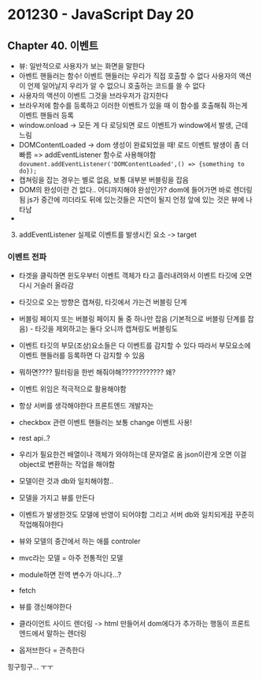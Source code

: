 # 201230 - JavaScript Day 20

## Chapter 40. 이벤트
- 뷰: 일반적으로 사용자가 보는 화면을 말한다
- 아벤트 핸들러는 함수! 이벤트 핸들러는 우리가 직접 호출할 수 없다 사용자의 액션이 언제 일어날지 우리가 알 수 없으니 호출하는 코드를 쓸 수 없다 
- 사용자의 액션이 이벤트 그것을 브라우저가 감지한다 
- 브라우저에 함수를 등록하고 이러한 이벤트가 있을 때 이 함수를 호출해줘 하는게 이벤트 핸들러 등록 
- window.onload -> 모든 게 다 로딩되면 로드 이벤트가 window에서 발생, 근데 느림 
- DOMContentLoaded -> dom 생성이 완료되었을 때! 로드 이벤트 발생이 좀 더 빠름 => addEventListener 함수로 사용해야함    
  `dovument.addEventListener('DOMContentLoaded',() => {something to do});`
- 캡쳐링을 잡는 경우는 별로 없음, 보통 대부분 버블링을 잡음
- DOM의 완성이란 건 없다.. 어디까지해야 완성인가? dom에 들어가면 바로 렌더링됨 js가 중간에 끼더라도 뒤에 있는것들은 지연이 될지 언정 앞에 있는 것은 뷰에 나타남
- 

3. addEventListener
실제로 이벤트를 발생시킨 요소 -> target

### 이벤트 전파

- 타겟을 클릭하면 윈도우부터 이벤트 객체가 타고 흘러내려와서 이벤트 타깃에 오면 다시 거슬러 올라감 
- 타깃으로 오는 방향은 캡쳐링, 타깃에서 가는건 버블링 단계 
- 버블링 페이지 또는 버블링 페이지 둘 중 하나만 잡음 (기본적으로 버블링 단계를 잡음) - 타깃을 제외하고는 둘다 오니까 캡쳐링도 버블링도 
- 이벤트 타깃의 부모(조상)요소들은 다 이벤트를 감지할 수 있다 따라서 부모요소에 이벤트 핸들러를 등록하면 다 감지할 수 있음 
- 뭐하면???? 필터링을 한번 해줘야해???????????? 왜?
- 이벤트 위임은 적극적으로 활용해야함

- 항상 서버를 생각해야한다 프론트엔드 개발자는

- checkbox 관련 이벤트 핸들러는 보통 change 이벤트 사용!

- rest api..? 
- 우리가 필요한건 배열이나 객체가 와야하는데 문자열로 옴 json이란게 오면 이걸 object로 변환하는 작업을 해야함
- 모델이란 것과 db와 일치해야함.. 
- 모델을 가지고 뷰를 만든다 
- 이벤트가 발생한것도 모델에 반영이 되어야함 그리고 서버 db와 일치되게끔 꾸준히 작업해줘야한다 
- 뷰와 모델의 중간에서 하는 애를 controler 
- mvc라는 모델 = 아주 전통적인 모델 

- module하면 전역 변수가 아니다...?
- fetch

- 뷰를 갱신해야한다 
- 클라이언트 사이드 렌더링 -> html 만들어서 dom에다가 추가하는 행동이 프론트엔드에서 말하는 렌더링

- 옵저브한다 = 관측한다


힝구힝구... ㅜㅜ




